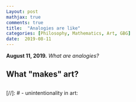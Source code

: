 ```yaml
---
Layout: post
mathjax: true
comments: true
title:  "Analogies are like"
categories: [Philosophy, Mathematics, Art, GBG]
date:  2019-08-11
---
```


**August 11, 2019.** *What are analogies?*

## What "makes" art?

## 

[//]: # - unintentionality in art:

